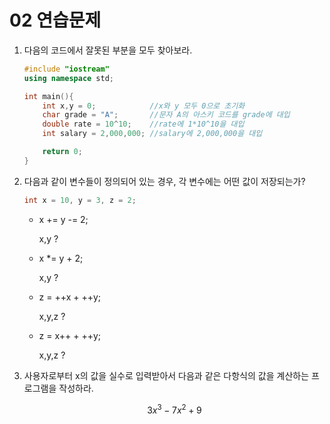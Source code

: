 02 연습문제
===

1. 다음의 코드에서 잘못된 부분을 모두 찾아보라.

    ```c++
    #include "iostream"
    using namespace std;

    int main(){
        int x,y = 0;            //x와 y 모두 0으로 초기화
        char grade = "A";       //문자 A의 아스키 코드를 grade에 대입
        double rate = 10^10;    //rate에 1*10^10을 대입
        int salary = 2,000,000; //salary에 2,000,000을 대입

        return 0;
    }
    ```
2. 다음과 같이 변수들이 정의되어 있는 경우, 각 변수에는 어떤 값이 저장되는가?

    ```c++
    int x = 10, y = 3, z = 2;
    ```

     - x += y -= 2;
     
        x,y ?

     - x *= y + 2;
     
        x,y ?

     - z = ++x + ++y;
     
        x,y,z ?

     - z = x++ + ++y;
     
        x,y,z ?

3. 사용자로부터 x의 값을 실수로 입력받아서 다음과 같은 다항식의 값을 계산하는 프로그램을 작성하라.

    $$3x^3 - 7x^2 + 9$$